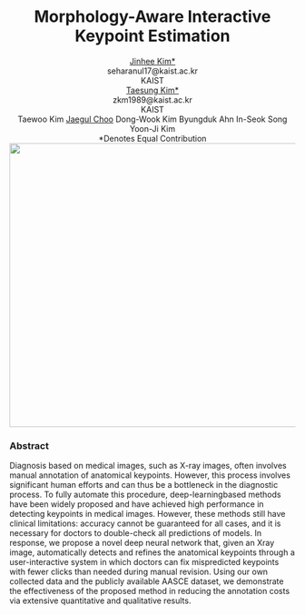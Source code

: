 
<div><h1 align="center">Morphology-Aware Interactive Keypoint Estimation</h1></div>


<div align="center">
  <div display="inline"><a href="https://sites.google.com/view/jinhee-kim">Jinhee Kim*</a><br>seharanul17@kaist.ac.kr<br>KAIST</div>
  <div display="inline"><a href="https://github.com/ts-kim/">Taesung Kim*</a><br>zkm1989@kaist.ac.kr<br>KAIST</div>
Taewoo Kim 
<a href="https://sites.google.com/site/jaegulchoo/">Jaegul Choo</a>
Dong-Wook Kim 
Byungduk Ahn 
In-Seok Song 
Yoon-Ji Kim 

</div>

<div align="center">
*Denotes Equal Contribution
</div>

<img src="./video.gif" width="1000px" height="500px">

<div>
<h3>Abstract</h3>

Diagnosis based on medical images, such as X-ray images, often involves manual annotation of anatomical keypoints. However, this process involves significant human efforts and can thus be a bottleneck in the diagnostic process. To fully automate this procedure, deep-learningbased methods have been widely proposed and have achieved high performance in detecting keypoints in medical images. However, these methods still have clinical limitations: accuracy cannot be guaranteed for all cases, and it is necessary for doctors to double-check all predictions of models.
In response, we propose a novel deep neural network that, given an Xray image, automatically detects and refines the anatomical keypoints through a user-interactive system in which doctors can fix mispredicted keypoints with fewer clicks than needed during manual revision. Using our own collected data and the publicly available AASCE dataset, we demonstrate the effectiveness of the proposed method in reducing the annotation costs via extensive quantitative and qualitative results.
</div>
